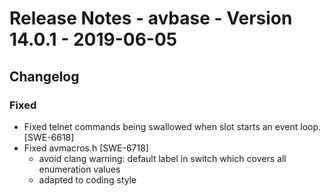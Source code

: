 Release Notes - avbase - Version 14.0.1 - 2019-06-05
====================================================


## Changelog


### Fixed

* Fixed telnet commands being swallowed when slot starts an event loop. [SWE-6618]
* Fixed avmacros.h [SWE-6718]
  * avoid clang warning:  default label in switch which covers all enumeration values
  * adapted to coding style
